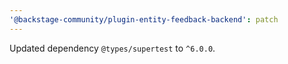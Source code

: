 ```yaml
---
'@backstage-community/plugin-entity-feedback-backend': patch
---
```


Updated dependency `@types/supertest` to `^6.0.0`.
